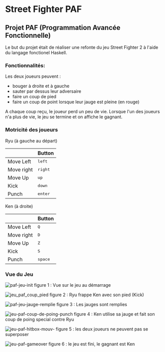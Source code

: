 # Street Fighter PAF


## Projet PAF (Programmation Avancée Fonctionnelle)

Le but du projet était de réaliser une refonte du jeu Street Fighter 2 à l'aide du langage fonctionel Haskell.

### Fonctionnalités:

Les deux joueurs peuvent : 
- bouger à droite et à gauche
- sauter par dessus leur adversaire
- faire un coup de pied
- faire un coup de point lorsque leur jauge est pleine (en rouge)

A chaque coup reçu, le joueur perd un peu de vie.
Lorsque l'un des joueurs n'a plus de vie, le jeu se termine et on affiche le gagnant.

### Motricité des joueurs

Ryu (à gauche au départ)

|              | Button              |
|--------------|---------------------|
| Move Left    | <kbd>left</kbd>     |
| Move right   | <kbd>right</kbd>    |
| Move Up      | <kbd>up</kbd>       |
| Kick         | <kbd>down</kbd>     |
| Punch        | <kbd>enter</kbd>    |

Ken (à droite)

|              | Button              |
|--------------|---------------------|
| Move Left    | <kbd>Q</kbd>        |
| Move right   | <kbd>D</kbd>        |
| Move Up      | <kbd>Z</kbd>        |
| Kick         | <kbd>S</kbd>        |
| Punch        | <kbd>space</kbd>    |


### Vue du Jeu


![paf-jeu-init](https://user-images.githubusercontent.com/79942403/194407208-a1c26ba6-93a1-4ebe-96d2-ab5193e216ba.png)
figure 1 : Vue sur le jeu au démarrage

![jeu_paf_coup_pied](https://user-images.githubusercontent.com/79942403/194407576-5de5b5b3-48ad-40fe-ba21-03765ef6b026.png)
figure 2 : Ryu frappe Ken avec son pied (Kick)


![paf-jeu-jauge-remplie](https://user-images.githubusercontent.com/79942403/194407737-3408ff3e-f443-45fd-bf30-1f85fea3b6da.png)
figure 3 : Les jauges sont remplies


![jeu-paf-coup-de-poing-punch](https://user-images.githubusercontent.com/79942403/194408024-d2b9f4d0-c38d-4ba4-abb3-9f27cdfc761a.png)
figure 4 : Ken utilise sa jauge et fait son coup de poing special contre Ryu


![jeu-paf-hitbox-mouv-](https://user-images.githubusercontent.com/79942403/194409630-58f73674-898c-4efd-9236-6721187ac6e6.png)
figure 5 : les deux joueurs ne peuvent pas se superposer


![jeu-paf-gameover](https://user-images.githubusercontent.com/79942403/194410104-7ba4f66e-283b-4d83-a0d9-19f3fb8bdadf.png)
figure 6 : le jeu est fini, le gagnant est Ken

